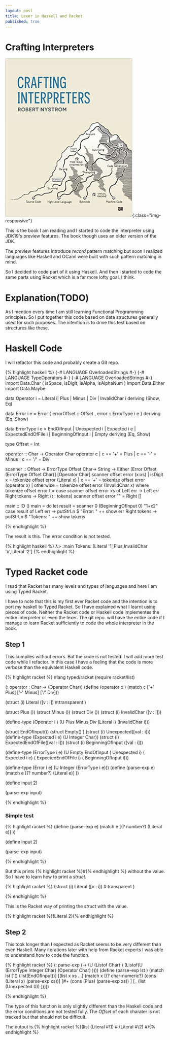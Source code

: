 ```yaml
---
layout: post
title: Lexer in Haskell and Racket
published: true
---
```



# Crafting Interpreters

![image-title-here](../images/CraftingInterpreters.jpg){:class="img-responsive"}

This is the book I am reading and I started to code the interpreter using JDK19's preview features.
The book though uses an older version of the JDK.

The preview features introduce _record_ pattern matching but soon I realized languages like Haskell and OCaml
were built with such pattern matching in mind.

So I decided to code part of it using Haskell. And then I started to code the same parts using Racket
which is a far more lofty goal. I think.


# Explanation(TODO)

 As I mention every time I am still learning Functional Programming principles. So I put together
 this code based on data structures generally used for such purposes. The intention is to drive
 this test based on structures like these.

# Haskell Code

I will refactor this code and probably create a Git repo.

{% highlight haskell %}
{-# LANGUAGE OverloadedStrings #-}
{-# LANGUAGE TypeOperators #-}
{-# LANGUAGE OverloadedStrings #-}
import Data.Char ( isSpace, isDigit, isAlpha, isAlphaNum )
import Data.Either
import Data.Maybe

data Operator i = Literal i| Plus | Minus | Div
  | InvalidChar i
    deriving (Show, Eq) 

data Error i e = Error
  { errorOffset :: Offset
  , error :: ErrorType i e
  } deriving (Eq, Show)


data ErrorType i e
  = EndOfInput
  | Unexpected i
  | Expected i e
  | ExpectedEndOfFile i
  | BeginningOfInput i
  | Empty
  deriving (Eq, Show)

type Offset = Int

operator :: Char -> Operator Char
operator c | c == '+' = Plus
           | c == '-' = Minus
           | c == '/' = Div
           
scanner :: Offset -> ErrorType Offset Char-> String -> Either [Error Offset (ErrorType Offset Char)]  [Operator Char]
scanner offset error (x:xs) 
  | isDigit x = tokenize offset error (Literal x) 
  | x == '+' = tokenize offset error (operator x)
  | otherwise = tokenize offset error (InvalidChar x) 
  where
      tokenize offset error t = 
          case scanner offset error xs of
              Left err -> Left err
              Right tokens -> Right (t : tokens)
scanner offset error "" = Right []


main :: IO ()
main = do
    let result = scanner 0 (BeginningOfInput 0) "1+x2"
    case result of
        Left err -> putStrLn $ "Error: " ++ show err
        Right tokens -> putStrLn $ "Tokens: " ++ show tokens

{% endhighlight %}

The result is this. The error condition is not tested.

{% highlight haskell %}
λ> :main
Tokens: [Literal '1',Plus,InvalidChar 'x',Literal '2']
{% endhighlight %}

# Typed Racket code

I read that Racket has many levels and types of languages and here I am using Typed Racket.

I have to note that this is my first ever Racket code and the intention is to port my haskell to Typed Racket.
So I have explained what I learnt using pieces of code. Neither the Racket code or Haskell code implementes
the entire interpreter or even the lexer. The git repo. will have the entire code if I manage to learn
Racket sufficiently to code the whole interpreter in the book.

## Step 1

This compiles without errors. But the code is not tested. I will add more test code while I refactor.
In this case I have a feeling that the code is more verbose than the equivalent Haskell code.

{% highlight racket %}
#lang typed/racket
(require racket/list)

(: operator : Char -> (Operator Char))
(define (operator c )
  (match c
     ['+' Plus]
     ['-' Minus]
     ['/' Div]))
 
(struct (i) Literal ([v : i])
    #:transparent
  )


(struct Plus ())
(struct Minus ())
(struct Div ())
(struct (i) InvalidChar ([v : i]))

(define-type (Operator i ) (U Plus Minus Div (Literal i) (InvalidChar i)))

(struct EndOfInput())
(struct Empty() )
(struct (i) Unexpected([val : i]))
(define-type (Expected i e) (U Integer Char))
(struct (i)  ExpectedEndOfFile([val : i]))
(struct  (i) BeginningOfInput ([val : i]))

(define-type (ErrorType i e)
      (U Empty EndOfInput
      ( Unexpected i)
      ( Expected i e)
      ( ExpectedEndOfFile i)
      ( BeginningOfInput i)))

(define-type (Error i e) (U Integer
                            (ErrorType i e)))
(define (parse-exp e)
  (match e
    [(? number?) (Literal e)]
    ))


(define input 2)

(parse-exp input)

{% endhighlight %}

### Simple test

{% highlight racket %}
(define (parse-exp e)
  (match e
    [(? number?) (Literal e)]
    ))


(define input 2)

(parse-exp input)

{% endhighlight %}

But this prints {% highlight racket %}#<Literal>{% endhighlight %} without the value. So I have to learn how to print a _struct_.

 
{% highlight racket %}
(struct (i) Literal ([v : i])
    #:transparent
  )
 
 {% endhighlight %}
 
This is the Racket way of printing the _struct_ with the value.
 
{% highlight racket %}(Literal 2){% endhighlight %}
 
## Step 2
 
This took longer than I expected as Racket seems to be very different than even Haskell. Many iterations later with help
from Racket experts I was able to understand how to code the function.
 
{% highlight racket %}
(: parse-exp (-> (U (Listof Char)  )
                 (Listof(U (ErrorType Integer Char) (Operator Char) ))))
(define (parse-exp lst )
  (match lst 
  ['() (list(EndOfInput))]
  [(list x xs ...)
  (match x 
    [(? char-numeric?)  (cons (Literal x) (parse-exp xs))]
    [#\+ (cons (Plus) (parse-exp xs)) ]
    [_ (list (Unexpected 0)) ])])) 

 
 {% endhighlight %}
 
The type of this function is only slightly different than the Haskell code and the error conditions
are not tested fully. The _Offset_ of each charater is not tracked but that should not be difficult.
 
The output is {% highlight racket %}(list (Literal #\1) #<Plus> (Literal #\2) #<EndOfInput>){% endhighlight %}

